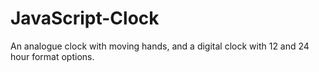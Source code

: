 # JavaScript-Clock
An analogue clock with moving hands, and a digital clock with 12 and 24 hour format options. 
